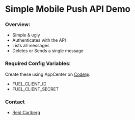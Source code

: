 # Simple Mobile Push API Demo

### Overview:

* Simple & ugly
* Authenticates with the API
* Lists all messages
* Deletes or Sends a single message

### Required Config Variables:

Create these using AppCenter on [Code@](https://code.exacttarget.com).

* FUEL_CLIENT_ID
* FUEL_CLIENT_SECRET

### Contact

* [Reid Carlberg](https://twitter.com/ReidCarlberg)